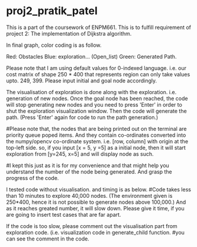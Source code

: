 # proj2_pratik_patel
This is a part of the coursework of ENPM661. This is to fulfill requirement of project 2: The implementation of Dijkstra algorithm. 

In final graph, color coding is as follow.

Red: Obstacles
Blue: exploration... (Open_list)
Green: Generated Path. 


Please note that I am using default values for 0-indexed language. i.e. our cost matrix of shape 250 * 400 that represents region can only take values upto. 249, 399. Please input initial and goal node accordingly. 


The visualisation of exploration is done along with the exploration. i.e. generation of new nodes.
Once the goal node has been reached, the code will stop generating new nodes and you need to press 'Enter' in order to shut the exploration visualization window. Then the code will generate the path. (Press 'Enter' again for code to run the path generation.)



#Please note that, the nodes that are being printed out on the terminal are priority queue poped items. And they contain co-ordinates converted into the numpy/opencv co-ordinate system. i.e. [row, column] with origin at the top-left side. so, if you input [x = 5, y =5] as a initial node, then it will start exploration from [y=245, x=5] and will display node as such. 


#I kept this just as it is for my convenience and that might help you understand the number of the node being generated. And grasp the progress of the code. 

I tested code without visualisation. and timing is as below. 
#Code takes less than 10 minutes to explore 40,000 nodes. (The environment given is 250*400, hence it is not possible to generate nodes above 100,000.) And as it reaches greated number,  it will slow down. Please give it time, if you are going to insert test cases that are far apart. 


If the code is too slow, please comment out the visualisation part from exploration code. (i.e. visualization code in generate_child function. #you can see the comment in the code. 
